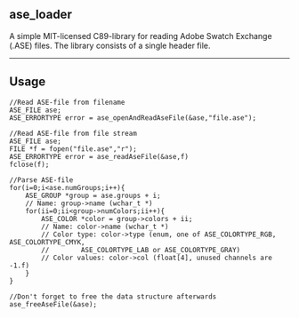 ## ase_loader

A simple MIT-licensed C89-library for reading Adobe Swatch Exchange (.ASE) files.
The library consists of a single header file.

----------------

## Usage

```
//Read ASE-file from filename
ASE_FILE ase;
ASE_ERRORTYPE error = ase_openAndReadAseFile(&ase,"file.ase");

//Read ASE-file from file stream
ASE_FILE ase;
FILE *f = fopen("file.ase","r");
ASE_ERRORTYPE error = ase_readAseFile(&ase,f)
fclose(f);

//Parse ASE-file
for(i=0;i<ase.numGroups;i++){
    ASE_GROUP *group = ase.groups + i;
    // Name: group->name (wchar_t *)
    for(ii=0;ii<group->numColors;ii++){
        ASE_COLOR *color = group->colors + ii;
        // Name: color->name (wchar_t *)
        // Color type: color->type (enum, one of ASE_COLORTYPE_RGB, ASE_COLORTYPE_CMYK,
        //        ASE_COLORTYPE_LAB or ASE_COLORTYPE_GRAY)
        // Color values: color->col (float[4], unused channels are -1.f)
    }
}

//Don't forget to free the data structure afterwards
ase_freeAseFile(&ase);
```

